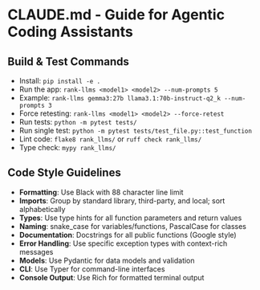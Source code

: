 # CLAUDE.md - Guide for Agentic Coding Assistants

## Build & Test Commands
- Install: `pip install -e .`
- Run the app: `rank-llms <model1> <model2> --num-prompts 5`
- Example: `rank-llms gemma3:27b llama3.1:70b-instruct-q2_k --num-prompts 3`
- Force retesting: `rank-llms <model1> <model2> --force-retest`
- Run tests: `python -m pytest tests/`
- Run single test: `python -m pytest tests/test_file.py::test_function`
- Lint code: `flake8 rank_llms/` or `ruff check rank_llms/`
- Type check: `mypy rank_llms/`

## Code Style Guidelines
- **Formatting**: Use Black with 88 character line limit
- **Imports**: Group by standard library, third-party, and local; sort alphabetically
- **Types**: Use type hints for all function parameters and return values
- **Naming**: snake_case for variables/functions, PascalCase for classes
- **Documentation**: Docstrings for all public functions (Google style)
- **Error Handling**: Use specific exception types with context-rich messages
- **Models**: Use Pydantic for data models and validation
- **CLI**: Use Typer for command-line interfaces
- **Console Output**: Use Rich for formatted terminal output